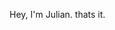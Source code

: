 Hey, I'm Julian. thats it.

<!---
adonisguts/adonisguts is a ✨ special ✨ repository because its `README.md` (this file) appears on your GitHub profile.
You can click the Preview link to take a look at your changes.
--->
